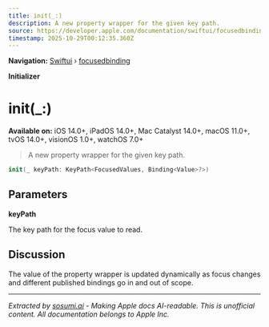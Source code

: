 ```yaml
---
title: init(_:)
description: A new property wrapper for the given key path.
source: https://developer.apple.com/documentation/swiftui/focusedbinding/init(_:)
timestamp: 2025-10-29T00:12:35.360Z
---
```


**Navigation:** [Swiftui](/documentation/swiftui) › [focusedbinding](/documentation/swiftui/focusedbinding)

**Initializer**

# init(_:)

**Available on:** iOS 14.0+, iPadOS 14.0+, Mac Catalyst 14.0+, macOS 11.0+, tvOS 14.0+, visionOS 1.0+, watchOS 7.0+

> A new property wrapper for the given key path.

```swift
init(_ keyPath: KeyPath<FocusedValues, Binding<Value>?>)
```

## Parameters

**keyPath**

The key path for the focus value to read.



## Discussion

The value of the property wrapper is updated dynamically as focus changes and different published bindings go in and out of scope.

---

*Extracted by [sosumi.ai](https://sosumi.ai) - Making Apple docs AI-readable.*
*This is unofficial content. All documentation belongs to Apple Inc.*
